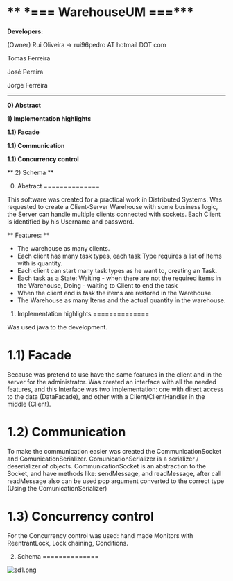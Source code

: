 ** \*=== WarehouseUM ===\***
==============

**Developers:**

(Owner) Rui Oliveira -> rui96pedro AT hotmail DOT com

Tomas Ferreira

José Pereira

Jorge Ferreira

--------------

**0) Abstract**

**1) Implementation highlights**

**1.1) Facade**

**1.1) Communication**

**1.1) Concurrency control**

** 2) Schema **

0) Abstract
==============

This software was created for a practical work in Distributed Systems. Was requested to create a Client-Server Warehouse with some business logic, the Server can handle multiple clients connected with sockets.
Each Client is identified by his Username and password.

** Features: **
- The warehouse as many clients.
- Each client has many task types, each task Type requires a list of Items with is quantity.
- Each client can start many task types as he want to, creating an Task.
- Each task as a State: Waiting - when there are not the required items in the Warehouse, Doing - waiting to Client to end the task
- When the client end is task the items are restored in the Warehouse.
- The Warehouse as many Items and the actual quantity in the warehouse.

1) Implementation highlights
==============

Was used java to the development.


1.1) Facade
==============

Because was pretend to use have the same features in the client and in the server for the administrator. Was created an interface with all the needed features, and this Interface was two implementation: one with direct access to the data (DataFacade), and other with a Client/ClientHandler in the middle (Client).

1.2) Communication
==============

To make the communication easier was created the CommunicationSocket and ComunicationSerializer.
ComunicationSerializer is a serializer / deserializer of objects.
CommunicationSocket is an abstraction to the Socket, and have methods like: sendMessage, and readMessage, after call readMessage also can be used pop argument converted to the correct type (Using the ComunicationSerializer)


1.3) Concurrency control
==============

For the Concurrency control was used: hand made Monitors with ReentrantLock, Lock chaining, Conditions.

2) Schema
==============

![sd1.png](https://bitbucket.org/repo/ByggeX/images/2842833182-sd1.png)